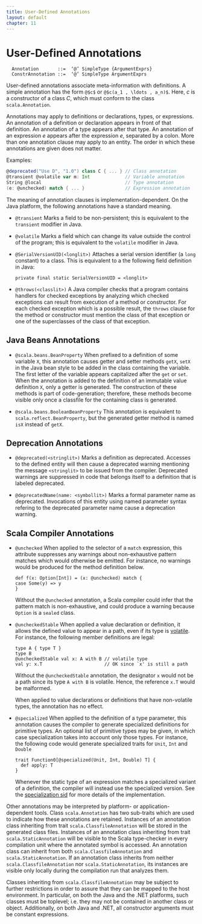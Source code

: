 ```yaml
---
title: User-Defined Annotations
layout: default
chapter: 11
---
```


# User-Defined Annotations

```ebnf
  Annotation       ::=  ‘@’ SimpleType {ArgumentExprs}
  ConstrAnnotation ::=  ‘@’ SimpleType ArgumentExprs
```

User-defined annotations associate meta-information with definitions.
A simple annotation has the form `@$c$` or `@$c(a_1 , \ldots , a_n)$`.
Here, $c$ is a constructor of a class $C$, which must conform
to the class `scala.Annotation`. 

Annotations may apply to definitions or declarations, types, or
expressions.  An annotation of a definition or declaration appears in
front of that definition.  An annotation of a type appears after
that type. An annotation of an expression $e$ appears after the
expression $e$, separated by a colon. More than one annotation clause
may apply to an entity. The order in which these annotations are given
does not matter.

Examples:

```scala
@deprecated("Use D", "1.0") class C { ... } // Class annotation
@transient @volatile var m: Int             // Variable annotation
String @local                               // Type annotation
(e: @unchecked) match { ... }               // Expression annotation
```

The meaning of annotation clauses is implementation-dependent. On the
Java platform, the following annotations have a standard meaning.

  * `@transient` Marks a field to be non-persistent; this is
    equivalent to the `transient`
    modifier in Java.

  * `@volatile` Marks a field which can change its value
    outside the control of the program; this
    is equivalent to the `volatile`
    modifier in Java.

  * `@SerialVersionUID(<longlit>)` Attaches a serial version identifier (a
    `long` constant) to a class.
    This is equivalent to a the following field
    definition in Java:

    ```
    private final static SerialVersionUID = <longlit>
    ```

  * `@throws(<classlit>)` A Java compiler checks that a program contains handlers for checked exceptions
    by analyzing which checked exceptions can result from execution of a method or
    constructor. For each checked exception which is a possible result, the
    `throws`
    clause for the method or constructor must mention the class of that exception
    or one of the superclasses of the class of that exception.

## Java Beans Annotations

  * `@scala.beans.BeanProperty` When prefixed to a definition of some variable `X`, this
    annotation causes getter and setter methods `getX`, `setX`
    in the Java bean style to be added in the class containing the
    variable. The first letter of the variable appears capitalized after
    the `get` or `set`. When the annotation is added to the
    definition of an immutable value definition `X`, only a getter is
    generated. The construction of these methods is part of
    code-generation; therefore, these methods become visible only once a
    classfile for the containing class is generated.

  * `@scala.beans.BooleanBeanProperty` This annotation is equivalent to `scala.reflect.BeanProperty`, but
    the generated getter method is named `isX` instead of `getX`.

## Deprecation Annotations

  * `@deprecated(<stringlit>)` Marks a definition as deprecated. Accesses to the
    defined entity will then cause a deprecated warning mentioning the
    message `<stringlit>` to be issued from the compiler.  Deprecated
    warnings are suppressed in code that belongs itself to a definition
    that is labeled deprecated.

  * `@deprecatedName(name: <symbollit>)` Marks a formal parameter name as deprecated. Invocations of this entity
    using named parameter syntax refering to the deprecated parameter name cause a deprecation warning.

## Scala Compiler Annotations

  * `@unchecked` When applied to the selector of a `match` expression,
    this attribute suppresses any warnings about non-exhaustive pattern
    matches which would otherwise be emitted. For instance, no warnings
    would be produced for the method definition below.

    ```
    def f(x: Option[Int]) = (x: @unchecked) match {
    case Some(y) => y
    }
    ```

    Without the `@unchecked` annotation, a Scala compiler could
    infer that the pattern match is non-exhaustive, and could produce a
    warning because `Option` is a `sealed` class.

  * `@uncheckedStable` When applied a value declaration or definition, it allows the defined
    value to appear in a path, even if its type is [volatile](03-types.html#volatile-types).
    For instance, the following member definitions are legal:

    ```
    type A { type T }
    type B
    @uncheckedStable val x: A with B // volatile type
    val y: x.T                       // OK since `x' is still a path
    ```

    Without the `@uncheckedStable` annotation, the designator `x`
    would not be a path since its type `A with B` is volatile. Hence,
    the reference `x.T` would be malformed.

    When applied to value declarations or definitions that have non-volatile
    types, the annotation has no effect.


  * `@specialized` When applied to the definition of a type parameter, this annotation causes
    the compiler
    to generate specialized definitions for primitive types. An optional list of
    primitive
    types may be given, in which case specialization takes into account only
    those types.
    For instance, the following code would generate specialized traits for
    `Unit`, `Int` and `Double`

    ```
    trait Function0[@specialized(Unit, Int, Double) T] {
      def apply: T
    }
    ```

    Whenever the static type of an expression matches a specialized variant of
    a definition, the compiler will instead use the specialized version.
    See the [specialization sid](http://docs.scala-lang.org/sips/completed/scala-specialization.html) for more details of the implementation.


Other annotations may be interpreted by platform- or
application-dependent tools. Class `scala.Annotation` has two
sub-traits which are used to indicate how these annotations are
retained. Instances of an annotation class inheriting from trait
`scala.ClassfileAnnotation` will be stored in the generated class
files. Instances of an annotation class inheriting from trait
`scala.StaticAnnotation` will be visible to the Scala type-checker
in every compilation unit where the annotated symbol is accessed. An
annotation class can inherit from both `scala.ClassfileAnnotation`
and `scala.StaticAnnotation`. If an annotation class inherits from
neither `scala.ClassfileAnnotation` nor
`scala.StaticAnnotation`, its instances are visible only locally
during the compilation run that analyzes them.

Classes inheriting from `scala.ClassfileAnnotation` may be
subject to further restrictions in order to assure that they can be
mapped to the host environment. In particular, on both the Java and
the .NET platforms, such classes must be toplevel; i.e. they may not
be contained in another class or object.  Additionally, on both
Java and .NET, all constructor arguments must be constant expressions.

